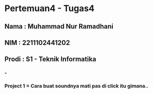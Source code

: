 # Pertemuan4 - Tugas4

## Nama  : Muhammad Nur Ramadhani
## NIM   : 2211102441202
## Prodi : S1 - Teknik Informatika

### -
### Project 1 = Cara buat soundnya mati pas di click itu gimana..
